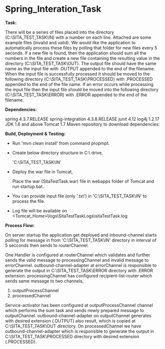 # Spring_Interation_Task

**Task:**

There will be a series of files placed into the directory (C:\SITA_TEST_TASK\IN) with a number on each line. Attached are some example files (invalid and valid).
We would like the application to automatically process these files by polling that folder for new files every 5 seconds. If a new file is found, then the application should sum all the numbers in the file and create a new file containing the resulting value in the directory (C:\SITA_TEST_TASK\OUT).
The output file should have the same name as the input file with .OUTPUT appended to the end of the filename.
When the input file is successfully processed it should be moved to the following directory (C:\SITA_TEST_TASK\PROCESSED) with .PROCESSED appended to the end of the file name.
If an error occurs while processing the input file then the input file should be moved into the following directory (C:\SITA_TEST_TASK\ERROR) with .ERROR appended to the end of the filename.


**Dependencies:**

spring 4.3.7.RELEASE
spring-integration 4.3.8.RELEASE
junit 4.12
log4j 1.2.17
JDK 1.6 and above
Tomcat 1.7
Maven repository to download dependencies:


**Build, Deployment & Testing:**

- Run 'mvn clean install' from command propmpt.

- Create below directory structure in C:\ drive,

    'C:\SITA_TEST_TASK\IN'
  
- Deploy the war file in Tomcat,

     Place the war (SitaTestTask.war) file in webapps folder of Tomcat and run startup.bat.
  
- You can provide input file (only '.txt') in 'C:\SITA_TEST_TASK\IN' to process the file.

- Log file will be available on <Tomcat_Home>\logs\SitaTestTaskLogs\sitaTestTask.log


**Process Flow:**

On server startup the application get deployed and inbound-channel starts polling for message in from 'C:\SITA_TEST_TASK\IN' directory in interval of 5 secconds then sends to routerChannel.

One Handler is configured at routerChannel which validates and further sends the valid message to processingChannel and invalid message to errorChannel. outbound-channel-adapter at errorChannel is responsible to generate the output in C:\SITA_TEST_TASK\ERROR directory with .ERROR extension. processingChannel has configured recipient-list-router which sends same message to two channels,

1.	outputProcessChannel
2.	processedChannel

Service-activator has been configured at outputProcessChannel channel which performs the sum task and sends newly prepared message to outputChannel. outbound-channel-adapter on outputChannel generates with desired extension (.OUTPUT) also result, which is copied at C:\SITA_TEST_TASK\OUT directory. On processedChannel we have outbound-channel-adapter which is responsible to generate the output in C:\SITA_TEST_TASK\PROCESSED directory with desired extension (.PROCESSED).
